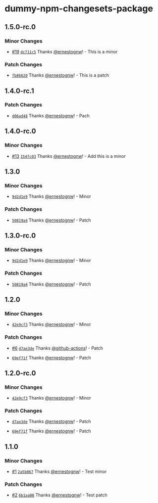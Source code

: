 # dummy-npm-changesets-package

## 1.5.0-rc.0

### Minor Changes

- [#19](https://github.com/ernestognw/dummy-npm-changesets-package/pull/19) [`dc711c5`](https://github.com/ernestognw/dummy-npm-changesets-package/commit/dc711c586d94c839d7ed7157b1871775081ed73d) Thanks [@ernestognw](https://github.com/ernestognw)! - This is a minor

### Patch Changes

- [`fb86620`](https://github.com/ernestognw/dummy-npm-changesets-package/commit/fb86620801714cf4e4cb7222b898112369e92e3d) Thanks [@ernestognw](https://github.com/ernestognw)! - This is a patch

## 1.4.0-rc.1

### Patch Changes

- [`d06ad48`](https://github.com/ernestognw/dummy-npm-changesets-package/commit/d06ad48e53c18dfff1694611f40e4195d36ff517) Thanks [@ernestognw](https://github.com/ernestognw)! - Pach

## 1.4.0-rc.0

### Minor Changes

- [#13](https://github.com/ernestognw/dummy-npm-changesets-package/pull/13) [`154fc03`](https://github.com/ernestognw/dummy-npm-changesets-package/commit/154fc03ca24922bf211c861aed5eb695814522b5) Thanks [@ernestognw](https://github.com/ernestognw)! - Add this is a minor

## 1.3.0

### Minor Changes

- [`9d2d1e9`](https://github.com/ernestognw/dummy-npm-changesets-package/commit/9d2d1e98e4668fce1a1061e01e91479e959682e3) Thanks [@ernestognw](https://github.com/ernestognw)! - Minor

### Patch Changes

- [`50819a4`](https://github.com/ernestognw/dummy-npm-changesets-package/commit/50819a4796fc589c54e7640066d3031f6d860471) Thanks [@ernestognw](https://github.com/ernestognw)! - Patch

## 1.3.0-rc.0

### Minor Changes

- [`9d2d1e9`](https://github.com/ernestognw/dummy-npm-changesets-package/commit/9d2d1e98e4668fce1a1061e01e91479e959682e3) Thanks [@ernestognw](https://github.com/ernestognw)! - Minor

### Patch Changes

- [`50819a4`](https://github.com/ernestognw/dummy-npm-changesets-package/commit/50819a4796fc589c54e7640066d3031f6d860471) Thanks [@ernestognw](https://github.com/ernestognw)! - Patch

## 1.2.0

### Minor Changes

- [`42e9cf3`](https://github.com/ernestognw/dummy-npm-changesets-package/commit/42e9cf36e544958e2cb7af862759eae68f9c15f0) Thanks [@ernestognw](https://github.com/ernestognw)! - Minor

### Patch Changes

- [#6](https://github.com/ernestognw/dummy-npm-changesets-package/pull/6) [`d7ae3de`](https://github.com/ernestognw/dummy-npm-changesets-package/commit/d7ae3de0ce6e10bd7d66ebc190ecb93a6eb79962) Thanks [@github-actions](https://github.com/apps/github-actions)! - Patch

- [`69ef71f`](https://github.com/ernestognw/dummy-npm-changesets-package/commit/69ef71f874daf44b51a6fd4e3ec776c150eae96d) Thanks [@ernestognw](https://github.com/ernestognw)! - Patch

## 1.2.0-rc.0

### Minor Changes

- [`42e9cf3`](https://github.com/ernestognw/dummy-npm-changesets-package/commit/42e9cf36e544958e2cb7af862759eae68f9c15f0) Thanks [@ernestognw](https://github.com/ernestognw)! - Minor

### Patch Changes

- [`d7ae3de`](https://github.com/ernestognw/dummy-npm-changesets-package/commit/d7ae3de0ce6e10bd7d66ebc190ecb93a6eb79962) Thanks [@ernestognw](https://github.com/ernestognw)! - Patch

- [`69ef71f`](https://github.com/ernestognw/dummy-npm-changesets-package/commit/69ef71f874daf44b51a6fd4e3ec776c150eae96d) Thanks [@ernestognw](https://github.com/ernestognw)! - Patch

## 1.1.0

### Minor Changes

- [#1](https://github.com/ernestognw/dummy-npm-changesets-package/pull/1) [`2a5b867`](https://github.com/ernestognw/dummy-npm-changesets-package/commit/2a5b8672dbe6e244ca0afd8b450cb1b2de515a90) Thanks [@ernestognw](https://github.com/ernestognw)! - Test minor

### Patch Changes

- [#2](https://github.com/ernestognw/dummy-npm-changesets-package/pull/2) [`6b1aa08`](https://github.com/ernestognw/dummy-npm-changesets-package/commit/6b1aa08e9710e508c3183c45c0171a03788fe9ad) Thanks [@ernestognw](https://github.com/ernestognw)! - Test patch
